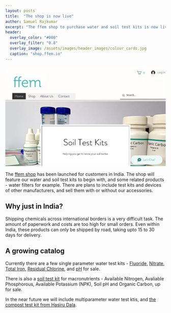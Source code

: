 ```yaml
---
layout: posts
title:  "The shop is now live"
author: Samuel Rajkumar
excerpt: "The ffem shop to purchase water and soil test kits is now live at [shop.ffem.io](https://shop.ffem.io)"
header:
  overlay_color: "#000"
  overlay_filter: "0.8"
  overlay_image: /assets/images/header_images/colour_cards.jpg
  caption: "shop.ffem.io"
---
```


![ffem match](/assets/images/post_images/shop_screen.png "shop.ffem.io")

The [ffem shop](https://shop.ffem.io) has been launched for customers in India. The shop will feature our water and soil test kits to begin with, and some related products - water filters for example. There are plans to include test kits and devices of other manufacturers, and sell them with or without our accessories.

## Why just in India?
Shipping chemicals across international borders is a very difficult task. The amount of paperwork and costs are too high for small orders. Even within India, these products can only be shipped by road, taking upto 15 to 30 days for delivery.

## A growing catalog
Currently there are a few single parameter water test kits - [Fluoride](https://www.shop.ffem.io/product-page/fluoride-test-kit), [Nitrate](https://www.shop.ffem.io/product-page/nitrate-test-kit), [Total Iron](https://www.shop.ffem.io/product-page/total-iron-test-kit), [Residual Chlorine](https://www.shop.ffem.io/product-page/residual-chlorine-test-kit), and [pH](https://www.shop.ffem.io/product-page/ph-test-kit) for sale. 

There is also a [soil test kit](https://www.shop.ffem.io/product-page/soil-test-kit-npk-ph-and-oc) for macronutrients - Available Nitrogen, Avaliable Phosphorous, Available Potassium (NPK), Soil pH and Organic Carbon, up for sale. 

In the near future we will include multiparameter water test ktis, and [the compost test kit from Hasiru Dala](/launching-compost-test-kit/).

